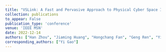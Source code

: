 ```yaml
---
title: "VSLink: A Fast and Pervasive Approach to Physical Cyber Space Interaction via Visual SLAM"
collection: publications
to_appear: False
publication_type: 'conference'
venue: 'IEEE MSN'
date: 2022-12-14
authors: ["Han Zhou", "Jiaming Huang", "Hongchang Fan", "Geng Ren", "Yi Gao", "Wei Dong"]
corresponding_authors: ["Yi Gao"]
---
```

